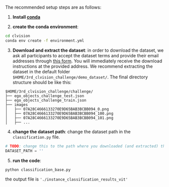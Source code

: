 The recommended setup steps are as follows:

1. **Install [conda](https://docs.conda.io/projects/conda/en/latest/user-guide/install/download.html)** 

2. **create the conda environment**:
```bash
cd clvision
conda env create -f environment.yml
```

3. **Download and extract the dataset**: in order to download the dataset, we ask all participants to accept the dataset terms and provide their email addresses through [this form](https://forms.gle/kwB3CRKAxkiJWVQ57). 
You will immediately receive the download instructions at the provided address. We recommend extracting the dataset in the default folder `$HOME/3rd_clvision_challenge/demo_dataset/`.
The final directory structure should be like this:

```
$HOME/3rd_clvision_challenge/challenge/
├── ego_objects_challenge_test.json
├── ego_objects_challenge_train.json
├── images
│   ├── 07A28C4666133270E9D65BAB3BCBB094_0.png
│   ├── 07A28C4666133270E9D65BAB3BCBB094_100.png
│   ├── 07A28C4666133270E9D65BAB3BCBB094_101.png
│   ├── ...
```

4. **change the dataset path**:
change the dataset path in the ```classification.py``` file.
```python 
# TODO: change this to the path where you downloaded (and extracted) the dataset
DATASET_PATH = ''
```
5. **run the code**:
```bash
python classification_base.py
```
the output file is ``` './instance_classification_results_vit' ```
